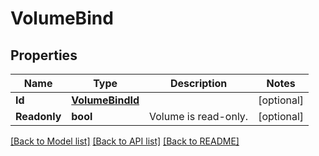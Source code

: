 # VolumeBind

## Properties
Name | Type | Description | Notes
------------ | ------------- | ------------- | -------------
**Id** | [**VolumeBindId**](VolumeBindID.md) |  | [optional] 
**Readonly** | **bool** | Volume is read-only. | [optional] 

[[Back to Model list]](../README.md#documentation-for-models) [[Back to API list]](../README.md#documentation-for-api-endpoints) [[Back to README]](../README.md)


